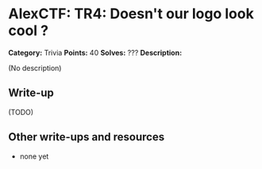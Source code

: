 # AlexCTF: TR4: Doesn't our logo look cool ?

**Category:** Trivia
**Points:** 40
**Solves:** ???
**Description:**

(No description)

## Write-up

(TODO)

## Other write-ups and resources

 * none yet
